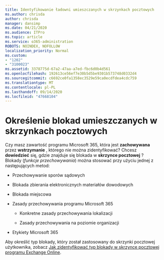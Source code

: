 ```yaml
---
title: Identyfikowanie ładowni umieszczanych w skrzynkach pocztowych
ms.author: chrisda
author: chrisda
manager: dansimp
ms.date: 04/21/2020
ms.audience: ITPro
ms.topic: article
ms.service: o365-administration
ROBOTS: NOINDEX, NOFOLLOW
localization_priority: Normal
ms.custom:
- "1202"
- "3100023"
ms.assetid: 3378775d-67a2-47aa-a7ed-fbc6d0b4d561
ms.openlocfilehash: 192613ce56ef7e30b5d5be9301b573748d0332d4
ms.sourcegitcommit: c6692ce0fa1358ec3529e59ca0ecdfdea4cdc759
ms.translationtype: MT
ms.contentlocale: pl-PL
ms.lasthandoff: 09/14/2020
ms.locfileid: "47668104"
---
```

# <a name="identify-holds-placed-on-mailboxes"></a>Określenie blokad umieszczanych w skrzynkach pocztowych

Czy masz zawartość programu Microsoft 365, która jest **zachowywana** przez **wstrzymanie** , którego nie można zidentyfikować? Chcesz **dowiedzieć** się, gdzie znajduje się blokada w **skrzynce pocztowej** ? Blokady (*funkcje przechowywania*) można stosować przy użyciu jednej z następujących metod:
  
- Przechowywanie sporów sądowych

- Blokada zbierania elektronicznych materiałów dowodowych

- Blokada miejscowa

- Zasady przechowywania programu Microsoft 365 

  - Konkretne zasady przechowywania lokalizacji

  - Zasady przechowywania na poziomie organizacji

- Etykiety Microsoft 365

Aby określić typ blokady, który został zastosowany do skrzynki pocztowej użytkownika, zobacz [Jak zidentyfikować typ blokady w skrzynce pocztowej programu Exchange Online](https://docs.microsoft.com/microsoft-365/compliance/identify-a-hold-on-an-exchange-online-mailbox).
